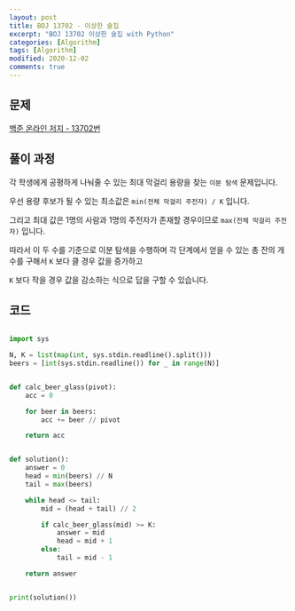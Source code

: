 ```yaml
---
layout: post
title: BOJ 13702 - 이상한 술집
excerpt: "BOJ 13702 이상한 술집 with Python"
categories: [Algorithm]
tags: [Algorithm]
modified: 2020-12-02
comments: true
---
```


## 문제

[백준 온라인 저지 - 13702번](https://www.acmicpc.net/problem/13702)

## 풀이 과정

각 학생에게 공평하게 나눠줄 수 있는 최대 막걸리 용량을 찾는 `이분 탐색` 문제입니다.

우선 용량 후보가 될 수 있는 최소값은 `min(전체 막걸리 주전자) / K` 입니다.

그리고 최대 값은 1명의 사람과 1명의 주전자가 존재할 경우이므로 `max(전체 막걸리 주전자)` 입니다.

따라서 이 두 수를 기준으로 이분 탐색을 수행하며 각 단계에서 얻을 수 있는 총 잔의 개수를 구해서 `K` 보다 클 경우 값을 증가하고

`K` 보다 작을 경우 값을 감소하는 식으로 답을 구할 수 있습니다.

## 코드

```python

import sys

N, K = list(map(int, sys.stdin.readline().split()))
beers = [int(sys.stdin.readline()) for _ in range(N)]


def calc_beer_glass(pivot):
    acc = 0

    for beer in beers:
        acc += beer // pivot

    return acc


def solution():
    answer = 0
    head = min(beers) // N
    tail = max(beers)

    while head <= tail:
        mid = (head + tail) // 2

        if calc_beer_glass(mid) >= K:
            answer = mid
            head = mid + 1
        else:
            tail = mid - 1

    return answer


print(solution())

```
